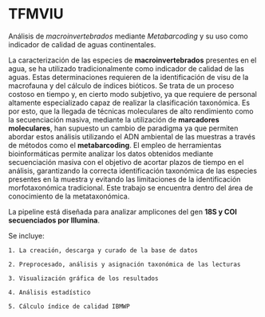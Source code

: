 # TFMVIU
Análisis de *macroinvertebrados* mediante *Metabarcoding* y su uso como indicador de calidad de aguas continentales.

La caracterización de las especies de **macroinvertebrados** presentes en el agua, se ha utilizado tradicionalmente como indicador de calidad de las aguas.
Estas determinaciones requieren de la identificación de visu  de la macrofauna y del cálculo de índices bióticos. Se trata de un proceso costoso en tiempo y, en cierto modo subjetivo,
ya que requiere de personal altamente especializado capaz de realizar la clasificación taxonómica. Es por esto, que la llegada de técnicas moleculares de alto rendimiento
como la secuenciación masiva, mediante la utilización de **marcadores moleculares**, han supuesto un cambio de paradigma ya que permiten abordar estos análisis utilizando el ADN ambiental
de las muestras a través de métodos como el **metabarcoding**. El empleo de herramientas bioinformáticas permite analizar los datos obtenidos mediante secuenciación masiva con el objetivo
de acortar plazos de tiempo en el análisis, garantizando la correcta identificación taxonómica de las especies presentes en la muestra y evitando las limitaciones de la identificación
morfotaxonómica tradicional. Este trabajo se encuentra dentro del área de conocimiento de la metataxonómica.

La pipeline está diseñada para analizar amplicones del gen **18S y COI secuenciados por Illumina**.

Se incluye:

    1. La creación, descarga y curado de la base de datos
    
    2. Preprocesado, análisis y asignación taxonómica de las lecturas
    
    3. Visualización gráfica de los resultados
    
    4. Análisis estadístico
    
    5. Cálculo índice de calidad IBMWP
    

